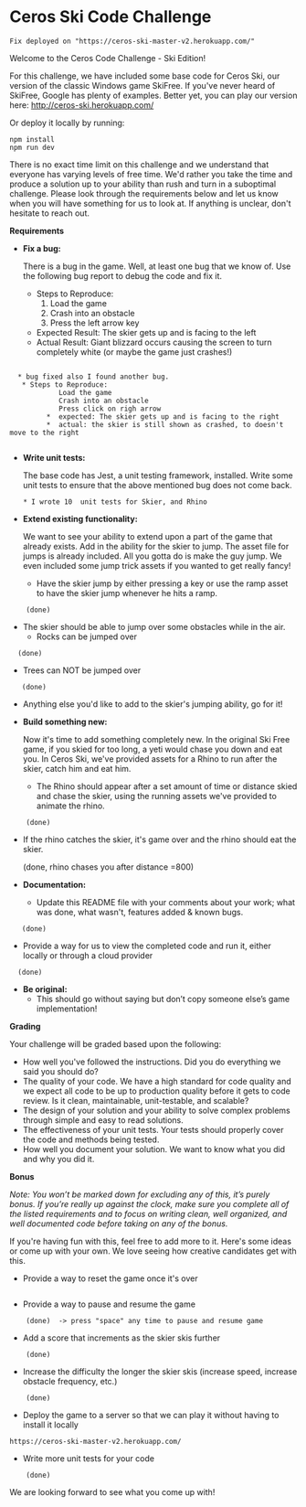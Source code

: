 # Ceros Ski Code Challenge

```
Fix deployed on "https://ceros-ski-master-v2.herokuapp.com/"
```

Welcome to the Ceros Code Challenge - Ski Edition!

For this challenge, we have included some base code for Ceros Ski, our version of the classic Windows game SkiFree. If
you've never heard of SkiFree, Google has plenty of examples. Better yet, you can play our version here: 
http://ceros-ski.herokuapp.com/  

Or deploy it locally by running:
```
npm install
npm run dev
```

There is no exact time limit on this challenge and we understand that everyone has varying levels of free time. We'd 
rather you take the time and produce a solution up to your ability than rush and turn in a suboptimal challenge. Please 
look through the requirements below and let us know when you will have something for us to look at. If anything is 
unclear, don't hesitate to reach out.

**Requirements**

* **Fix a bug:**

  There is a bug in the game. Well, at least one bug that we know of. Use the following bug report to debug the code
  and fix it.
  * Steps to Reproduce:
    1. Load the game
    1. Crash into an obstacle
    1. Press the left arrow key
  * Expected Result: The skier gets up and is facing to the left
  * Actual Result: Giant blizzard occurs causing the screen to turn completely white (or maybe the game just crashes!)
```

  * bug fixed also I found another bug.
   * Steps to Reproduce:  
            Load the game
            Crash into an obstacle
            Press click on righ arrow
         *  expected: The skier gets up and is facing to the right
         *  actual: the skier is still shown as crashed, to doesn't move to the right
    
  ```
* **Write unit tests:**

  The base code has Jest, a unit testing framework, installed. Write some unit tests to ensure that the above mentioned
  bug does not come back.
  
      * I wrote 10  unit tests for Skier, and Rhino

* **Extend existing functionality:**

  We want to see your ability to extend upon a part of the game that already exists. Add in the ability for the skier to 
  jump. The asset file for jumps is already included. All you gotta do is make the guy jump. We even included some jump 
  trick assets if you wanted to get really fancy!
  * Have the skier jump by either pressing a key or use the ramp asset to have the skier jump whenever he hits a ramp.  
```
    (done)
```    
  * The skier should be able to jump over some obstacles while in the air. 
    * Rocks can be jumped over 
  ```
    (done)
``` 
* Trees can NOT be jumped over
 ```
    (done)
```

  * Anything else you'd like to add to the skier's jumping ability, go for it!
   
* **Build something new:**

  Now it's time to add something completely new. In the original Ski Free game, if you skied for too long, 
  a yeti would chase you down and eat you. In Ceros Ski, we've provided assets for a Rhino to run after the skier, 
  catch him and eat him.
  * The Rhino should appear after a set amount of time or distance skied and chase the skier, using the running assets
    we've provided to animate the rhino.

```
    (done)
```
  * If the rhino catches the skier, it's game over and the rhino should eat the skier. 

    (done, rhino chases you after distance =800)


* **Documentation:**

  * Update this README file with your comments about your work; what was done, what wasn't, features added & known bugs.


 ```
    (done)
```

  * Provide a way for us to view the completed code and run it, either locally or through a cloud provider
  ```
    (done)
```

* **Be original:**  
  * This should go without saying but don’t copy someone else’s game implementation!

**Grading** 

Your challenge will be graded based upon the following:

* How well you've followed the instructions. Did you do everything we said you should do?
* The quality of your code. We have a high standard for code quality and we expect all code to be up to production 
  quality before it gets to code review. Is it clean, maintainable, unit-testable, and scalable?
* The design of your solution and your ability to solve complex problems through simple and easy to read solutions.
* The effectiveness of your unit tests. Your tests should properly cover the code and methods being tested.
* How well you document your solution. We want to know what you did and why you did it.

**Bonus**

*Note: You won’t be marked down for excluding any of this, it’s purely bonus.  If you’re really up against the clock, 
make sure you complete all of the listed requirements and to focus on writing clean, well organized, and well documented 
code before taking on any of the bonus.*

If you're having fun with this, feel free to add more to it. Here's some ideas or come up with your own. We love seeing 
how creative candidates get with this.
 
* Provide a way to reset the game once it's over  
   ``` (done)  -> after the game is over press arrow down key, to reset
   ```
* Provide a way to pause and resume the game
```
    (done)  -> press "space" any time to pause and resume game
 ```

* Add a score that increments as the skier skis further
```
    (done)
```

* Increase the difficulty the longer the skier skis (increase speed, increase obstacle frequency, etc.)

```
    (done)
```

* Deploy the game to a server so that we can play it without having to install it locally

```
https://ceros-ski-master-v2.herokuapp.com/

```

* Write more unit tests for your code
```
    (done)
```
We are looking forward to see what you come up with!
